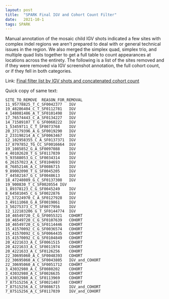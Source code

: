```yaml
---
layout: post
title:  "SPARK Final IGV and Cohort Count Filter"
date:   2021-10-1
tags: SPARK
---
```


Manual annotation of the mosaic child IGV shots indicated a few sites with complex indel regions we aren't prepared to deal with or general technical issues in the region. We also merged the simplex quad, simplex trio, and multiple quad lists together to get a full table to count appearances at locations across the entirety. The following is a list of the sites removed and if they were removed via IGV screenshot annotation, the full cohort count, or if they fell in both categories.

Link: [Final filter list by IGV shots and concatenated cohort count](https://www.dropbox.com/s/lscs9dl6yudj0qn/final_filter_igv_cohort.txt?dl=0)

Quick copy of same text:
```
SITE_TO_REMOVE	REASON_FOR_REMOVAL
11_95778825_T_C_SF0042377	IGV
19_48286404_C_T_SF0112781	IGV
4_148081486_A_T_SF0101498	IGV
17_76574443_C_A_SF0134227	IGV
14_71589107_T_G_SF0060222	IGV
1_53459711_C_T_SF0073768	IGV
20_37179396_A_G_SF0019290	IGV
2_233198214_A_C_SF0063467	IGV
12_102958355_C_A_SF0137371	IGV
17_8797852_TG_CC_SF0016664	IGV
19_1085852_G_A_SF0097088	IGV
4_40102620_T_G_SF0117039	IGV
5_93588053_G_C_SF0034314	IGV
6_26157023_A_C_SF0104693	IGV
8_76852146_A_C_SF0086715	IGV
9_89002090_T_G_SF0045205	IGV
7_44582167_G_C_SF0048613	IGV
18_47248089_G_C_SF0137308	IGV
19_900830_T_C_SF0020554	IGV
1_89378123_C_G_SF0045249	IGV
8_64581045_C_G_SF0022876	IGV
12_57224970_C_A_SF0127928	IGV
3_49111068_G_A_SF0019861	IGV
3_50275373_C_T_SF0077956	IGV
12_122183206_G_T_SF0144774	IGV
10_46549720_C_G_SF0055321	COHORT
10_46549720_C_G_SF0107639	COHORT
10_46549720_C_G_SF0114446	COHORT
15_41570092_C_G_SF0036574	COHORT
15_41570092_C_G_SF0064435	COHORT
15_41570092_C_G_SF0104849	COHORT
20_4221633_A_C_SF0061515	COHORT
20_4221633_A_C_SF0011974	COHORT
20_4221633_A_C_SF0126256	COHORT
22_30695060_A_C_SF0048393	COHORT
22_30695060_A_C_SF0043805	IGV_and_COHORT
22_30695060_A_C_SF0051712	COHORT
3_43032980_A_C_SF0080202	COHORT
3_43032980_A_C_SF0026635	COHORT
3_43032980_A_C_SF0113969	COHORT
7_87515256_A_C_SF0021487	COHORT
7_87515256_A_C_SF0086715	IGV_and_COHORT
7_87515256_A_C_SF0117039	IGV_and_COHORT
```